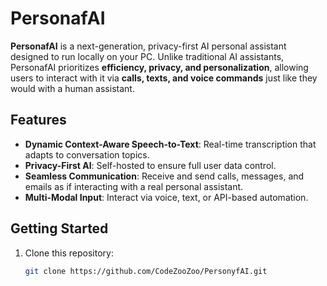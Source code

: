 # PersonafAI

**PersonafAI** is a next-generation, privacy-first AI personal assistant designed to run locally on your PC. Unlike traditional AI assistants, PersonafAI prioritizes **efficiency, privacy, and personalization**, allowing users to interact with it via **calls, texts, and voice commands** just like they would with a human assistant.

## Features  
- **Dynamic Context-Aware Speech-to-Text**: Real-time transcription that adapts to conversation topics.  
- **Privacy-First AI**: Self-hosted to ensure full user data control.  
- **Seamless Communication**: Receive and send calls, messages, and emails as if interacting with a real personal assistant.  
- **Multi-Modal Input**: Interact via voice, text, or API-based automation.  

## Getting Started  
1. Clone this repository:  
   ```bash
   git clone https://github.com/CodeZooZoo/PersonyfAI.git
